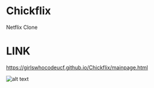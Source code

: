 # Chickflix
Netflix Clone

# LINK
https://girlswhocodeucf.github.io/Chickflix/mainpage.html

![alt text](https://github.com/girlswhocodeUCF/Chickflix/blob/main/Chickflix.png)
